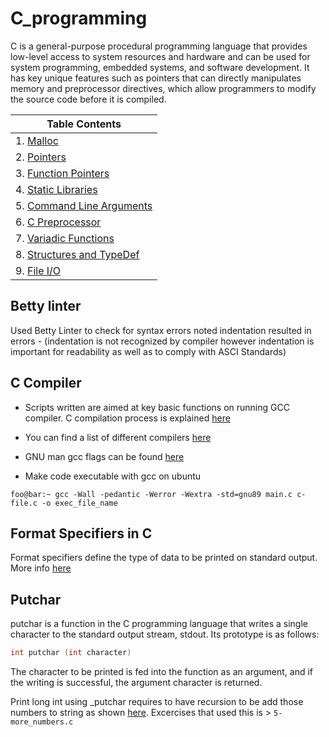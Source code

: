 # C_programming
C is a general-purpose procedural programming language that provides low-level access to system resources and hardware and can be used for system programming, embedded systems, and software development. It has key unique features such as pointers that can directly manipulates memory and preprocessor directives, which allow programmers to modify the source code before it is compiled.

|Table Contents|
|-----------------------------------------------------------------------------------|
|1. [Malloc](../0x0B-malloc_free/README.md)| 
|2. [Pointers](../c-low_level_programming/0x05-pointers_arrays_strings/README.md)|
|3. [Function Pointers](../c-low_level_programming/0x0F-function_pointers/README.md)|
|4. [Static Libraries](../c-low_level_programming/0x09-static_libraries/README.md)|
|5. [Command Line Arguments](../c-low_level_programming/0x0A-argc_argv/README.md)|
|6. [C Preprocessor](../c-low_level_programming/0x0D-preprocessor/README.md)
|7. [Variadic Functions](../c-low_level_programming/0x10-variadic_functions/README.md)|
|8. [Structures and TypeDef](../c-low_level_programming/0x0E-structures_typedef/README.md)|
|9. [File I/O](../c-low_level_programming/0x15-file_io/README.md)|
## Betty linter 

Used Betty Linter to check for syntax errors noted indentation resulted in errors - (indentation is not recognized by compiler however indentation is important for readability as well as to comply with ASCI Standards)

## C Compiler
- Scripts written are aimed at key basic functions on running GCC compiler. C compilation process is explained [here](https://www.scaler.com/topics/c/compilation-process-in-c/)

- You can find a list of different compilers [here](https://github.com/fffaraz/awesome-cpp)

- GNU  man gcc flags can be found [here](https://man7.org/linux/man-pages/man1/gcc.1.html)

- Make code executable with gcc on ubuntu

```shell
foo@bar:~ gcc -Wall -pedantic -Werror -Wextra -std=gnu89 main.c c-file.c -o exec_file_name
```

## Format Specifiers in C
Format specifiers define the type of data to be printed on standard output. More info [here](https://www.freecodecamp.org/news/format-specifiers-in-c/)

## Putchar
putchar is a function in the C programming language that writes a single character to the standard output stream, stdout. Its prototype is as follows:
```c
int putchar (int character)
```
The character to be printed is fed into the function as an argument, and if the writing is successful, the argument character is returned. 

Print long int using _putchar requires to have recursion to be add those numbers to string as shown [here](https://www.techcrashcourse.com/2016/02/c-program-to-print-long-variable-using-putchar-only.html). Excercises that used this is > ```5-more_numbers.c```


